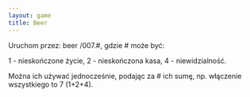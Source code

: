 ```yaml
---
layout: game
title: Beer
---
```


Uruchom przez: beer /007.#, gdzie # może być:

1 - nieskończone życie,
2 - nieskończona kasa,
4 - niewidzialność.

Można ich używać jednocześnie, podając za # ich sumę, np. 
włączenie
wszystkiego to 7 (1+2+4).
